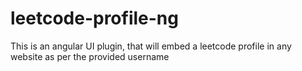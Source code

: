 # leetcode-profile-ng
This is an angular UI plugin, that will embed a leetcode profile in any website as per the provided username
